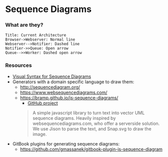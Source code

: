 # Sequence Diagrams

### What are they?

``` sequence
Title: Current Architecture
Browser->Webserver: Normal line
Webserver-->Notifier: Dashed line
Notifier->>Queue: Open arrow
Queue-->>Worker: Dashed open arrow
```

### Resources

* [Visual Syntax for Sequence Diagrams](https://www.smartdraw.com/sequence-diagram/#sequenceDiagramNotations)
* Generators with a domain specific language to draw them:
    * http://sequencediagram.org/
    * https://www.websequencediagrams.com/
    * https://bramp.github.io/js-sequence-diagrams/
        * [GitHub project](https://github.com/bramp/js-sequence-diagrams)
        > A simple javascript library to turn text into vector UML sequence diagrams. Heavily inspired by websequencediagrams.com, who offer a serverside solution. We use Jison to parse the text, and Snap.svg to draw the image.
* GitBook plugins for generating sequence diagrams:
    * https://github.com/gmassanek/gitbook-plugin-js-sequence-diagram